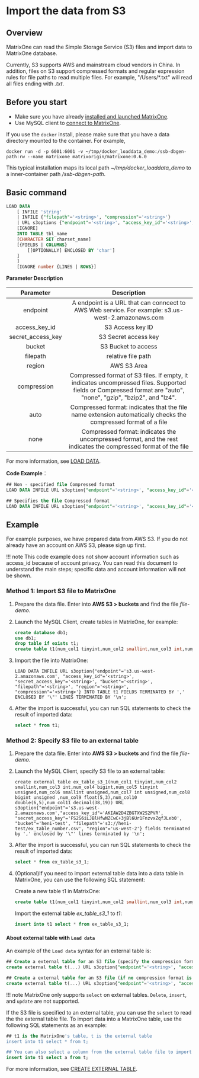 # Import the data from S3

## Overview

MatrixOne can read the Simple Storage Service (S3) files and import data to MatrixOne database.

Currently, S3 supports AWS and mainstream cloud vendors in China. In addition, files on S3 support compressed formats and regular expression rules for file paths to read multiple files. For example, "/Users/\*.txt" will read all files ending with *.txt*.

## Before you start

- Make sure you have already [installed and launched MatrixOne](../../../Get-Started/install-standalone-matrixone.md).
- Use MySQL client to [connect to MatrixOne](../../../Get-Started/connect-to-matrixone-server.md).

If you use the `docker` install, please make sure that you have a data directory mounted to the container. For example,

```T
docker run -d -p 6001:6001 -v ~/tmp/docker_loaddata_demo:/ssb-dbgen-path:rw --name matrixone matrixorigin/matrixone:0.6.0
```

This typical installation maps its local path *~/tmp/docker_loaddata_demo* to a inner-container path */ssb-dbgen-path*.

## Basic command

```sql
LOAD DATA
    [ INFILE 'string'
    | INFILE {"filepath"='<string>', "compression"='<string>'}
    | URL s3options {"endpoint"='<string>', "access_key_id"='<string>', "secret_access_key"='<string>', "bucket"='<string>', "filepath"='<string>', "region"='<string>', "compression"='<string>'}
    [IGNORE]
    INTO TABLE tbl_name
    [CHARACTER SET charset_name]
    [{FIELDS | COLUMNS}
        [[OPTIONALLY] ENCLOSED BY 'char']
    ]
    ]
    [IGNORE number {LINES | ROWS}]
```

<!--待确认-heni-->

**Parameter Description**

|Parameter|Description|
|:-:|:-:|
|endpoint|A endpoint is a URL that can conncect to AWS Web service. For example: s3.us-west-2.amazonaws.com|
|access_key_id| S3 Access key ID |
|secret_access_key| S3 Secret access key |
|bucket| S3 Bucket to access |
|filepath| relative file path |
|region| AWS S3 Area|
|compression| Compressed format of S3 files. If empty, it indicates uncompressed files. Supported fields or Compressed format are "auto", "none", "gzip", "bzip2", and "lz4".|
|auto|Compressed format: indicates that the file name extension automatically checks the compressed format of a file|
|none|Compressed format: indicates the uncompressed format, and the rest indicates the compressed format of the file|

For more information, see [LOAD DATA](../../../Reference/SQL-Reference/Data-Manipulation-Statements/load-data.md).

**Code Example**：

```sql
## Non - specified file Compressed format
LOAD DATA INFILE URL s3option{"endpoint"='<string>', "access_key_id"='<string>', "secret_access_key"='<string>', "bucket"='<string>', "filepath"='<string>', "region"='<string>'} INTO TABLE t1 FIELDS TERMINATED BY ',' ENCLOSED BY '\"' LINES TERMINATED BY '\n';

## Specifies the file Compressed format
LOAD DATA INFILE URL s3option{"endpoint"='<string>', "access_key_id"='<string>', "secret_access_key"='<string>', "bucket"='<string>', "filepath"='<string>', "region"='<string>', "compression"='<string>'} INTO TABLE t1 FIELDS TERMINATED BY ',' ENCLOSED BY '\"' LINES TERMINATED BY '\n';
```

## Example

For example purposes, we have prepared data from AWS S3. If you do not already have an account on AWS S3, please sign up first.

!!! note
    This code example does not show account information such as access_id because of account privacy.
    You can read this document to understand the main steps; specific data and account information will not be shown.

### Method 1: Import S3 file to MatrixOne

1. Prepare the data file. Enter into **AWS S3 > buckets** and find the file *file-demo*.

2. Launch the MySQL Client, create tables in MatrixOne, for example:

    ```sql
    create database db1;
    use db1;
    drop table if exists t1;
    create table t1(num_col1 tinyint,num_col2 smallint,num_col3 int,num_col4 bigint,num_col5 tinyint unsigned,num_col6 smallint unsigned,num_col7 int unsigned,num_col8 bigint unsigned ,num_col9 float(5,3),num_col10 double(6,5),num_col11 decimal(38,19));
    ```

2. Import the file into MatrixOne:

    ```
    LOAD DATA INFILE URL s3option{"endpoint"='s3.us-west-2.amazonaws.com', "access_key_id"='<string>', "secret_access_key"='<string>', "bucket"='<string>', "filepath"='<string>', "region"='<string>', "compression"='<string>'} INTO TABLE t1 FIELDS TERMINATED BY ',' ENCLOSED BY '\"' LINES TERMINATED BY '\n';
    ```

3. After the import is successful, you can run SQL statements to check the result of imported data:

    ```sql
    select * from t1;
    ```

### Method 2: Specify S3 file to an external table

1. Prepare the data file. Enter into **AWS S3 > buckets** and find the file *file-demo*.

2. Launch the MySQL Client, specify S3 file to an external table:

    ```
    create external table ex_table_s3_1(num_col1 tinyint,num_col2 smallint,num_col3 int,num_col4 bigint,num_col5 tinyint unsigned,num_col6 smallint unsigned,num_col7 int unsigned,num_col8 bigint unsigned ,num_col9 float(5,3),num_col10 double(6,5),num_col11 decimal(38,19)) URL s3option{"endpoint"='s3.us-west-2.amazonaws.com',"access_key_id"='AKIAW2D4ZBGTXW2S2PVR', "secret_access_key"='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', "bucket"='heni-test', "filepath"='s3://heni-test/ex_table_number.csv', "region"='us-west-2'} fields terminated by ',' enclosed by '\"' lines terminated by '\n';
    ```

3. After the import is successful, you can run SQL statements to check the result of imported data:

    ```sql
    select * from ex_table_s3_1;
    ```

4. (Optional)If you need to import external table data into a data table in MatrixOne, you can use the following SQL statement:

    Create a new table t1 in MatrixOne:

    ```sql
    create table t1(num_col1 tinyint,num_col2 smallint,num_col3 int,num_col4 bigint,num_col5 tinyint unsigned,num_col6 smallint unsigned,num_col7 int unsigned,num_col8 bigint unsigned ,num_col9 float(5,3),num_col10 double(6,5),num_col11 decimal(38,19));
    ```

    Import the external table *ex_table_s3_1* to *t1*:

    ```sql
    insert into t1 select * from ex_table_s3_1;
    ```

#### About external table with `Load data`

An example of the `Load data` syntax for an external table is:

```sql
## Create a external table for an S3 file (specify the compression format)
create external table t(...) URL s3option{"endpoint"='<string>', "access_key_id"='<string>', "secret_access_key"='<string>', "bucket"='<string>', "filepath"='<string>', "region"='<string>', "compression"='<string>'} FIELDS TERMINATED BY ',' ENCLOSED BY '\"' LINES TERMINATED BY '\n';

## Create a external table for an S3 file (if no compression format is specified, the format is auto, and the file format is automatically checked)
create external table t(...) URL s3option{"endpoint"='<string>', "access_key_id"='<string>', "secret_access_key"='<string>', "bucket"='<string>', "filepath"='<string>', "region"='<string>'} FIELDS TERMINATED BY ',' ENCLOSED BY '\"' LINES TERMINATED BY '\n';
```

!!! note
    MatrixOne only supports `select` on external tables. `Delete`, `insert`, and `update` are not supported.

If the S3 file is specified to an external table, you can use the `select` to read the the external table file. To import data into a MatrixOne table, use the following SQL statements as an example:

```sql
## t1 is the MatrixOne's table, t is the external table
insert into t1 select * from t;

## You can also select a column from the external table file to import into the MatrixOne's table
insert into t1 select a from t;
```

For more information, see [CREATE EXTERNAL TABLE](../../../Reference/SQL-Reference/Data-Definition-Statements/create-external-table.md).

